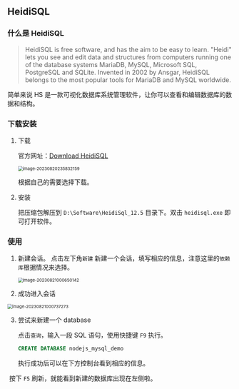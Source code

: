 ## HeidiSQL

### 什么是 HeidiSQL

> HeidiSQL is free software, and has the aim to be easy to learn. "Heidi" lets you see and edit data and structures from computers running one of the database systems MariaDB, MySQL, Microsoft SQL, PostgreSQL and SQLite. Invented in 2002 by Ansgar, HeidiSQL belongs to the most popular tools for MariaDB and MySQL worldwide.

简单来说 HS 是一款可视化数据库系统管理软件，让你可以查看和编辑数据库的数据和结构。



### 下载安装

1. 下载

   官方网址：[Download HeidiSQL](https://www.heidisql.com/download.php)

   <img src="C:\Users\large2b\AppData\Roaming\Typora\typora-user-images\image-20230820235832159.png" alt="image-20230820235832159" style="zoom:67%;" />

   根据自己的需要选择下载。

   

2. 安装

   把压缩包解压到 `D:\Software\HeidiSql_12.5` 目录下。双击 `heidisql.exe` 即可打开软件。

### 使用

1. 新建会话。
   点击左下角`新建` 新建一个会话，填写相应的信息，注意这里的`依赖库`根据情况来选择。

   <img src="C:\Users\large2b\AppData\Roaming\Typora\typora-user-images\image-20230821000650142.png" alt="image-20230821000650142" style="zoom:67%;" />

2. 成功进入会话

<img src="C:\Users\large2b\AppData\Roaming\Typora\typora-user-images\image-20230821000737273.png" alt="image-20230821000737273" style="zoom:67%;" />



3. 尝试来新建一个 database

   点击`查询`，输入一段 SQL 语句，使用快捷键 `F9` 执行。

   ``` sql
   CREATE DATABASE nodejs_mysql_demo
   ```

   执行成功后可以在下方控制台看到相应的信息。



​		按下 `F5` 刷新，就能看到新建的数据库出现在左侧啦。

